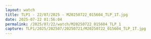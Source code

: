 ```yaml
---
layout: watch
title: TLP1 - 22/07/2025 - M20250722_015604_TLP_1T.jpg
date: 2025-07-22 01:56:04
permalink: /2025/07/22/watch/M20250722_015604_TLP_1
capture: TLP1/2025/202507/20250721/M20250722_015604_TLP_1T.jpg
---
```

